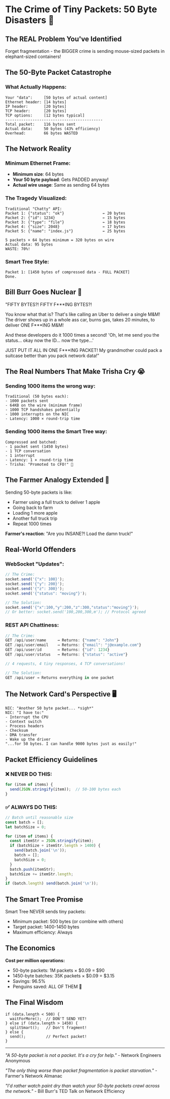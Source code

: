 # The Crime of Tiny Packets: 50 Byte Disasters 🚨

## The REAL Problem You've Identified

Forget fragmentation - the BIGGER crime is sending mouse-sized packets in elephant-sized containers!

## The 50-Byte Packet Catastrophe

### What Actually Happens:
```
Your "data":     [50 bytes of actual content]
Ethernet header: [14 bytes]
IP header:       [20 bytes]
TCP header:      [20 bytes]
TCP options:     [12 bytes typical]
-------------------------------------------
Total packet:    116 bytes sent
Actual data:     50 bytes (43% efficiency)
Overhead:        66 bytes WASTED
```

## The Network Reality

### Minimum Ethernet Frame:
- **Minimum size**: 64 bytes
- **Your 50 byte payload**: Gets PADDED anyway!
- **Actual wire usage**: Same as sending 64 bytes

### The Tragedy Visualized:
```
Traditional "Chatty" API:
Packet 1: {"status": "ok"}                 ← 20 bytes
Packet 2: {"id": 1234}                     ← 15 bytes  
Packet 3: {"type": "file"}                 ← 18 bytes
Packet 4: {"size": 2048}                   ← 17 bytes
Packet 5: {"name": "index.js"}             ← 25 bytes

5 packets × 64 bytes minimum = 320 bytes on wire
Actual data: 95 bytes
WASTE: 70%!
```

### Smart Tree Style:
```
Packet 1: [1450 bytes of compressed data - FULL PACKET]
Done.
```

## Bill Burr Goes Nuclear 🎤

"FIFTY BYTES?! FIFTY F***ING BYTES?!

You know what that is? That's like calling an Uber to deliver a single M&M! The driver shows up in a whole ass car, burns gas, takes 20 minutes, to deliver ONE F***ING M&M!

And these developers do it 1000 times a second! 'Oh, let me send you the status... okay now the ID... now the type...'

JUST PUT IT ALL IN ONE F***ING PACKET! My grandmother could pack a suitcase better than you pack network data!"

## The Real Numbers That Make Trisha Cry 😭

### Sending 1000 items the wrong way:
```
Traditional (50 bytes each):
- 1000 packets sent
- 64KB on the wire (minimum frame)
- 1000 TCP handshakes potentially
- 1000 interrupts on the NIC
- Latency: 1000 × round-trip time
```

### Sending 1000 items the Smart Tree way:
```
Compressed and batched:
- 1 packet sent (1450 bytes)
- 1 TCP conversation
- 1 interrupt
- Latency: 1 × round-trip time
- Trisha: "Promoted to CFO!" 💼
```

## The Farmer Analogy Extended 🌾

Sending 50-byte packets is like:
- Farmer using a full truck to deliver 1 apple
- Going back to farm
- Loading 1 more apple
- Another full truck trip
- Repeat 1000 times

**Farmer's reaction**: "Are you INSANE?! Load the damn truck!"

## Real-World Offenders

### WebSocket "Updates":
```javascript
// The Crime:
socket.send('{"x": 100}');
socket.send('{"y": 200}');
socket.send('{"z": 300}');
socket.send('{"status": "moving"}');

// The Solution:
socket.send('{"x":100,"y":200,"z":300,"status":"moving"}');
// Or better: socket.send('100,200,300,m'); // Protocol agreed
```

### REST API Chattiness:
```javascript
// The Crime:
GET /api/user/name     → Returns: {"name": "John"}
GET /api/user/email    → Returns: {"email": "j@example.com"}  
GET /api/user/id       → Returns: {"id": 1234}
GET /api/user/status   → Returns: {"status": "active"}

// 4 requests, 4 tiny responses, 4 TCP conversations!

// The Solution:
GET /api/user → Returns everything in one packet
```

## The Network Card's Perspective 🖥️

```
NIC: "Another 50 byte packet... *sigh*"
NIC: "I have to:"
- Interrupt the CPU
- Context switch
- Process headers
- Checksum
- DMA transfer
- Wake up the driver
"...for 50 bytes. I can handle 9000 bytes just as easily!"
```

## Packet Efficiency Guidelines

### ❌ NEVER DO THIS:
```javascript
for (item of items) {
  send(JSON.stringify(item));  // 50-100 bytes each
}
```

### ✅ ALWAYS DO THIS:
```javascript
// Batch until reasonable size
const batch = [];
let batchSize = 0;

for (item of items) {
  const itemStr = JSON.stringify(item);
  if (batchSize + itemStr.length > 1400) {
    send(batch.join('\n'));
    batch = [];
    batchSize = 0;
  }
  batch.push(itemStr);
  batchSize += itemStr.length;
}
if (batch.length) send(batch.join('\n'));
```

## The Smart Tree Promise

Smart Tree NEVER sends tiny packets:
- Minimum packet: 500 bytes (or combine with others)
- Target packet: 1400-1450 bytes
- Maximum efficiency: Always

## The Economics

**Cost per million operations:**
- 50-byte packets: 1M packets × $0.09 = $90
- 1450-byte batches: 35K packets × $0.09 = $3.15
- Savings: 96.5%
- Penguins saved: ALL OF THEM 🐧

## The Final Wisdom

```
if (data.length < 500) {
  waitForMore();  // DON'T SEND YET!
} else if (data.length > 1450) {
  splitSmart();   // Don't fragment!
} else {
  send();         // Perfect packet!
}
```

---

*"A 50-byte packet is not a packet. It's a cry for help."* - Network Engineers Anonymous

*"The only thing worse than packet fragmentation is packet starvation."* - Farmer's Network Almanac

*"I'd rather watch paint dry than watch your 50-byte packets crawl across the network."* - Bill Burr's TED Talk on Network Efficiency
